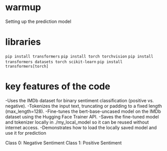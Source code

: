 # warmup
Setting up the prediction model

# libraries
`pip install transformers`
`pip install torch torchvision`
`pip install transformers datasets torch scikit-learn`
`pip install transformers[torch]`

# key features of the code
-Uses the IMDb dataset for binary sentiment classification (positive vs. negative).
-Tokenizes the input text, truncating or padding to a fixed length (max_length=128).
-Fine-tunes the bert-base-uncased model on the IMDb dataset using the Hugging Face Trainer API.
-Saves the fine-tuned model and tokenizer locally in ./my_local_model so it can be reused without internet access.
-Demonstrates how to load the locally saved model and use it for prediction

Class 0: Negative Sentiment
Class 1: Positive Sentiment